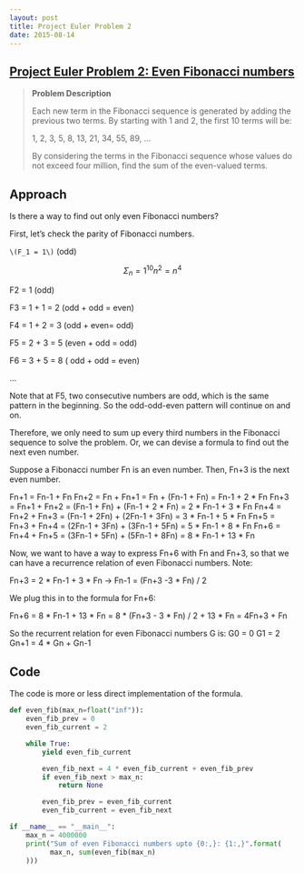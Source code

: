 ```yaml
---
layout: post
title: Project Euler Problem 2 
date: 2015-08-14
---
```


**[Project Euler Problem 2: Even Fibonacci numbers ](https://projecteuler.net/problem=2)**
---------------------------------------------------------------------------------------

> **Problem Description**
> 
> Each new term in the Fibonacci sequence is generated by adding the previous two terms. By starting with 1 and 2, the first 10 terms will be:
>
> 1, 2, 3, 5, 8, 13, 21, 34, 55, 89, …
>
> By considering the terms in the Fibonacci sequence whose values do not exceed four million, find the sum of the even-valued terms.

**Approach**
------------

Is there a way to find out only even Fibonacci numbers?

First, let’s check the parity of Fibonacci numbers.

`\(F_1 = 1\)` (odd)

$$\Sigma_n=1^10 n^2 = n^4$$

F2 = 1 (odd)

F3 = 1 + 1 = 2 (odd + odd = even)

F4 = 1 + 2 = 3 (odd + even= odd)

F5 = 2 + 3 = 5 (even + odd = odd)

F6 = 3 + 5 = 8 ( odd + odd = even)

…

Note that at F5, two consecutive numbers are odd, which is the same pattern in the beginning. So the odd-odd-even pattern will continue on and on.

Therefore, we only need to sum up every third numbers in the Fibonacci sequence to solve the problem. Or, we can devise a formula to find out the next even number.

Suppose a Fibonacci number Fn is an even number. Then, Fn+3 is the next even number.

Fn+1 = Fn-1 + Fn
Fn+2 = Fn + Fn+1 = Fn + (Fn-1 + Fn) = Fn-1 + 2 * Fn
Fn+3 = Fn+1 + Fn+2 = (Fn-1 + Fn) + (Fn-1 + 2 * Fn) = 2 * Fn-1 + 3 * Fn
Fn+4 = Fn+2 + Fn+3 = (Fn-1 + 2Fn) + (2Fn-1 + 3Fn) = 3 * Fn-1 + 5 * Fn
Fn+5 = Fn+3 + Fn+4 = (2Fn-1 + 3Fn) + (3Fn-1 + 5Fn) = 5 * Fn-1 + 8 * Fn
Fn+6 = Fn+4 + Fn+5 = (3Fn-1 + 5Fn) + (5Fn-1 + 8Fn) = 8 * Fn-1 + 13 * Fn

Now, we want to have a way to express Fn+6 with Fn and Fn+3, so that we can have a recurrence relation of even Fibonacci numbers. Note:

Fn+3 = 2 * Fn-1 + 3 * Fn
-> Fn-1 = (Fn+3 -3 * Fn) / 2

We plug this in to the formula for Fn+6:

Fn+6 = 8 * Fn-1 + 13 * Fn = 8 * (Fn+3 - 3 * Fn) / 2 + 13 * Fn = 4Fn+3 + Fn

So the recurrent relation for even Fibonacci numbers G is:
G0 = 0
G1 = 2
Gn+1 = 4 * Gn + Gn-1

**Code**
--------

The code is more or less direct implementation of the formula.

```python
def even_fib(max_n=float("inf")):
    even_fib_prev = 0
    even_fib_current = 2

    while True:
        yield even_fib_current

        even_fib_next = 4 * even_fib_current + even_fib_prev
        if even_fib_next > max_n:
            return None

        even_fib_prev = even_fib_current
        even_fib_current = even_fib_next

if __name__ == "__main__":
    max_n = 4000000
    print("Sum of even Fibonacci numbers upto {0:,}: {1:,}".format(
          max_n, sum(even_fib(max_n)
    )))
```
